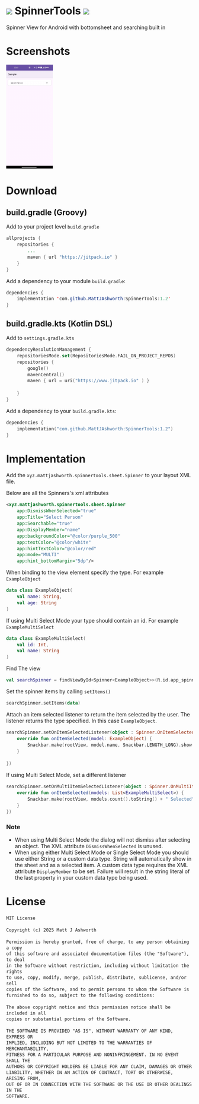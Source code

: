 # <img src ="https://upload.wikimedia.org/wikipedia/commons/thumb/1/11/Kotlin_logo_2021.svg/1920px-Kotlin_logo_2021.svg.png" width=48> SpinnerTools [![](https://jitpack.io/v/MattJAshworth/SpinnerTools.svg)](https://jitpack.io/#MattJAshworth/SpinnerTools)
Spinner View for Android with bottomsheet and searching built in

# Screenshots
<img src="/screenshots/spinnertools.gif" width="25%" alt="Spinner Tools Demo">

# Download
## build.gradle (Groovy)
Add to your project level `build.gradle`
```Java
allprojects {
    repositories {
        ...
        maven { url "https://jitpack.io" }
    }
}
```
Add a dependency to your module `build.gradle`:
```Java
dependencies {
    implementation 'com.github.MattJAshworth:SpinnerTools:1.2'
}
```

## build.gradle.kts (Kotlin DSL)

Add to `settings.gradle.kts`
```Kotlin
dependencyResolutionManagement {
    repositoriesMode.set(RepositoriesMode.FAIL_ON_PROJECT_REPOS)
    repositories {
        google()
        mavenCentral()
        maven { url = uri("https://www.jitpack.io" ) }

    }
}
```

Add a dependency to your `build.gradle.kts`:
```Kotlin
dependencies {
    implementation("com.github.MattJAshworth:SpinnerTools:1.2")
}
```
# Implementation
Add the `xyz.mattjashworth.spinnertools.sheet.Spinner` to your layout XML file.

Below are all the Spinners's xml attributes
```XML
<xyz.mattjashworth.spinnertools.sheet.Spinner
    app:DismissWhenSelected="true"
    app:Title="Select Person"
    app:Searchable="true"
    app:DisplayMember="name"
    app:backgroundColor="@color/purple_500"
    app:textColor="@color/white"
    app:hintTextColor="@color/red"
    app:mode="MULTI"
    app:hint_bottomMargin="5dp"/>
```

When binding to the view element specify the type. For example `ExampleObject`
```Kotlin
data class ExampleObject(
    val name: String,
    val age: String
)
```
If using Multi Select Mode your type should contain an id. For example `ExampleMultiSelect`
```Kotlin
data class ExampleMultiSelect(
    val id: Int,
    val name: String
)
```
Find The view
```Kotlin
val searchSpinner = findViewById<Spinner<ExampleObject>>(R.id.app_spinner)
```

Set the spinner items by calling `setItems()`
```Kotlin
searchSpinner.setItems(data)
```

Attach an item selected listener to return the item selected by the user. The listener returns the type specified. In this case `ExampleObject`.
```Kotlin
searchSpinner.setOnItemSelectedListener(object : Spinner.OnItemSelectedListener<ExampleObject> {
    override fun onItemSelected(model: ExampleObject) {
        Snackbar.make(rootView, model.name, Snackbar.LENGTH_LONG).show()
    }

})
```        
If using Multi Select Mode, set a different listener
```Kotlin
searchSpinner.setOnMultiItemSelectedListener(object : Spinner.OnMultiItemSelectedListener<ExampleMultiSelect> {
    override fun onItemSelected(models: List<ExampleMultiSelect>) {
        Snackbar.make(rootView, models.count().toString() + " Selected", Snackbar.LENGTH_LONG).show()
    }
})
```
### Note
- When using Multi Select Mode the dialog will not dismiss after selecting an object. The XML attribute `DismissWhenSelected` is unused.
- When using either Multi Select Mode or Single Select Mode you should use either String or a custom data type. String will automatically show in the sheet and as a selected item. A custom data type requires the XML attribute `DisplayMember` to be set. Failure will result in the string literal of the last property in your custom data type being used.

# License
```
MIT License

Copyright (c) 2025 Matt J Ashworth

Permission is hereby granted, free of charge, to any person obtaining a copy
of this software and associated documentation files (the "Software"), to deal
in the Software without restriction, including without limitation the rights
to use, copy, modify, merge, publish, distribute, sublicense, and/or sell
copies of the Software, and to permit persons to whom the Software is
furnished to do so, subject to the following conditions:

The above copyright notice and this permission notice shall be included in all
copies or substantial portions of the Software.

THE SOFTWARE IS PROVIDED "AS IS", WITHOUT WARRANTY OF ANY KIND, EXPRESS OR
IMPLIED, INCLUDING BUT NOT LIMITED TO THE WARRANTIES OF MERCHANTABILITY,
FITNESS FOR A PARTICULAR PURPOSE AND NONINFRINGEMENT. IN NO EVENT SHALL THE
AUTHORS OR COPYRIGHT HOLDERS BE LIABLE FOR ANY CLAIM, DAMAGES OR OTHER
LIABILITY, WHETHER IN AN ACTION OF CONTRACT, TORT OR OTHERWISE, ARISING FROM,
OUT OF OR IN CONNECTION WITH THE SOFTWARE OR THE USE OR OTHER DEALINGS IN THE
SOFTWARE.
```